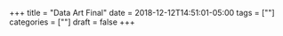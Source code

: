 +++
title = "Data Art Final"
date = 2018-12-12T14:51:01-05:00
tags = [""]
categories = [""]
draft = false
+++
